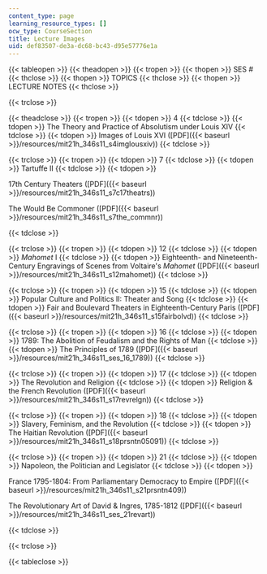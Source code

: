 ```yaml
---
content_type: page
learning_resource_types: []
ocw_type: CourseSection
title: Lecture Images
uid: def83507-de3a-dc68-bc43-d95e57776e1a
---
```


{{< tableopen >}}
{{< theadopen >}}
{{< tropen >}}
{{< thopen >}}
SES #
{{< thclose >}}
{{< thopen >}}
TOPICS
{{< thclose >}}
{{< thopen >}}
LECTURE NOTES
{{< thclose >}}

{{< trclose >}}

{{< theadclose >}}
{{< tropen >}}
{{< tdopen >}}
4
{{< tdclose >}}
{{< tdopen >}}
The Theory and Practice of Absolutism under Louis XIV
{{< tdclose >}}
{{< tdopen >}}
Images of Louis XVI ([PDF]({{< baseurl >}}/resources/mit21h_346s11_s4imglousxiv))
{{< tdclose >}}

{{< trclose >}}
{{< tropen >}}
{{< tdopen >}}
7
{{< tdclose >}}
{{< tdopen >}}
Tartuffe II
{{< tdclose >}}
{{< tdopen >}}


17th Century Theaters ([PDF]({{< baseurl >}}/resources/mit21h_346s11_s7c17theatrs))

The Would Be Commoner ([PDF]({{< baseurl >}}/resources/mit21h_346s11_s7the_commnr))


{{< tdclose >}}

{{< trclose >}}
{{< tropen >}}
{{< tdopen >}}
12
{{< tdclose >}}
{{< tdopen >}}
_Mahomet_ I
{{< tdclose >}}
{{< tdopen >}}
Eighteenth- and Nineteenth-Century Engravings of Scenes from Voltaire's _Mahomet_ ([PDF]({{< baseurl >}}/resources/mit21h_346s11_s12mahomet))
{{< tdclose >}}

{{< trclose >}}
{{< tropen >}}
{{< tdopen >}}
15
{{< tdclose >}}
{{< tdopen >}}
Popular Culture and Politics II: Theater and Song
{{< tdclose >}}
{{< tdopen >}}
Fair and Boulevard Theaters in Eighteenth-Century Paris ([PDF]({{< baseurl >}}/resources/mit21h_346s11_s15fairbolvd))
{{< tdclose >}}

{{< trclose >}}
{{< tropen >}}
{{< tdopen >}}
16
{{< tdclose >}}
{{< tdopen >}}
1789: The Abolition of Feudalism and the Rights of Man
{{< tdclose >}}
{{< tdopen >}}
The Principles of 1789 ([PDF]({{< baseurl >}}/resources/mit21h_346s11_ses_16_1789))
{{< tdclose >}}

{{< trclose >}}
{{< tropen >}}
{{< tdopen >}}
17
{{< tdclose >}}
{{< tdopen >}}
The Revolution and Religion
{{< tdclose >}}
{{< tdopen >}}
Religion & the French Revolution ([PDF]({{< baseurl >}}/resources/mit21h_346s11_s17revrelgn))
{{< tdclose >}}

{{< trclose >}}
{{< tropen >}}
{{< tdopen >}}
18
{{< tdclose >}}
{{< tdopen >}}
Slavery, Feminism, and the Revolution
{{< tdclose >}}
{{< tdopen >}}
The Haitian Revolution ([PDF]({{< baseurl >}}/resources/mit21h_346s11_s18prsntn05091))
{{< tdclose >}}

{{< trclose >}}
{{< tropen >}}
{{< tdopen >}}
21
{{< tdclose >}}
{{< tdopen >}}
Napoleon, the Politician and Legislator
{{< tdclose >}}
{{< tdopen >}}


France 1795-1804: From Parliamentary Democracy to Empire ([PDF]({{< baseurl >}}/resources/mit21h_346s11_s21prsntn409))

The Revolutionary Art of David & Ingres, 1785-1812 ([PDF]({{< baseurl >}}/resources/mit21h_346s11_ses_21revart))


{{< tdclose >}}

{{< trclose >}}

{{< tableclose >}}